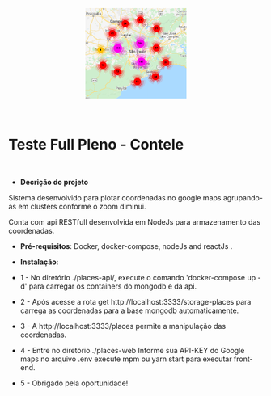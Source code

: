 <p align="center">
  <a href="https://date-fns.org/">
    <img alt="date-fns" title="date-fns" src="https://github.com/mviniciuz/test-NodeJSPleno/blob/master/Logo.PNG" width="200" />
  </a>
</p>

<br/>

<h1> Teste Full Pleno - Contele</h1>

<br/>
 
- **Decrição do projeto**                        


Sistema desenvolvido para plotar coordenadas no google maps agrupando-as em 
clusters conforme o zoom diminui.

Conta com api RESTfull desenvolvida em NodeJs para armazenamento das coordenadas.

- **Pré-requisitos**: Docker, docker-compose, nodeJs and reactJs .

- **Instalação**: 

- 1 - No diretório ./places-api/, execute  o comando
      'docker-compose up -d' para carregar os containers do 
      mongodb e da api.

- 2 - Após acesse a rota get http://localhost:3333/storage-places 
      para carrega as coordenadas para a base mongodb automaticamente.

- 3 - A http://localhost:3333/places permite a manipulação das coordenadas.
      
- 4 - Entre no diretório ./places-web
      Informe sua API-KEY do Google maps no arquivo .env
      execute mpm ou yarn start para executar front-end.

- 5 - Obrigado pela oportunidade! 

